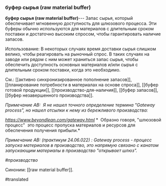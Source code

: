 ### буфер сырья (raw material buffer)

**буфер сырья (raw material buffer)**--- Запас сырья, который обеспечивает мгновенную доступность для шлюзового процесса. Эти буферы обычно используются для материалов с длительным сроком поставки и достаточно высоким спросом, чтобы гарантировать наличие запасов.

Использование: В некоторых случаях время доставки сырья слишком велико, чтобы реагировать на рыночный спрос. В таких случаях на заводе или рядом с ним может храниться запас сырья, чтобы обеспечить доступность основных материалов и/или сырья с длительным сроком поставки, когда это необходимо.

См.: [[активно синхронизированное пополнение запасов]], [[планирование потребности в материалах на основе спроса]], [[буфер готовой продукции]], [[производство-для-наличия]], [[буфер запасов]], [[буфер незавершенного производства]].

*Примечание АВ:  Я не нашел точного определение термина "Gateway process", но нашел отсылки к нему из бережливого производства:*

*https://www.beyondlean.com/gateway.html* *  Образно говоря, "шлюзовой процесс"  это процесс пропуска материалов и ресурсов для обеспечения получения прибыли.*

*Примечание АВ: (практикум 24.06.022) : Gateway process - процесс запуска материалов в производство, это напрямую связано с канатом запускающим материалы в производство "открывает шлюз".*

*\#производство*

Синоним: [[raw material buffer]].

#translated
